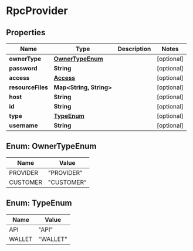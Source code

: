 
# RpcProvider

## Properties
Name | Type | Description | Notes
------------ | ------------- | ------------- | -------------
**ownerType** | [**OwnerTypeEnum**](#OwnerTypeEnum) |  |  [optional]
**password** | **String** |  |  [optional]
**access** | [**Access**](Access.md) |  |  [optional]
**resourceFiles** | **Map&lt;String, String&gt;** |  |  [optional]
**host** | **String** |  |  [optional]
**id** | **String** |  |  [optional]
**type** | [**TypeEnum**](#TypeEnum) |  |  [optional]
**username** | **String** |  |  [optional]


<a name="OwnerTypeEnum"></a>
## Enum: OwnerTypeEnum
Name | Value
---- | -----
PROVIDER | &quot;PROVIDER&quot;
CUSTOMER | &quot;CUSTOMER&quot;


<a name="TypeEnum"></a>
## Enum: TypeEnum
Name | Value
---- | -----
API | &quot;API&quot;
WALLET | &quot;WALLET&quot;



